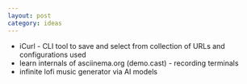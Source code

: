 ```yaml
---
layout: post
category: ideas
---
```


- iCurl - CLI tool to save and select from collection of URLs and configurations used 
- learn internals of asciinema.org (demo.cast) - recording terminals
- infinite lofi music generator via AI models